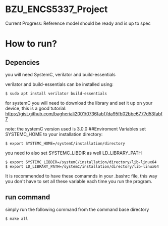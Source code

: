 # BZU_ENCS5337_Project

  Current Progress:
    Reference model should be ready and is up to spec
# How to run?
## Depencies
  you will need SystemC, verilator and build-essentials

  verilator and build-essentials can be installed using:
  ```
  $ sudo apt install verilator build-essentials
  ```

  for systemC you will need to download the library and set it up on your device, this is a good tutorial:
  https://gist.github.com/bagheriali2001/0736fabf7da95fb02bbe6777d53fabf7

  note: the systemC version used is 3.0.0
##Enviroment Variables
  set SYSTEMC_HOME to your installation directory:
  ```
  $ export SYSTEMC_HOME=/systemC/installation/directory
  ```
  you need to also set SYSTEMC_LIBDIR as well LD_LIBRARY_PATH
  ```
  $ export SYSTEMC_LIBDIR=/systemC/installation/directory/lib-linux64
  $ export LD_LIBRARY_PATH=/systemC/installation/directory/lib-linux64
  ```
It is recommended to have these comamnds in your .bashrc file, this way you don't have to set all these variable each time you run the program.
## run command

  simply run the following command from the command base directory

  ```
  $ make all
  ```
  
